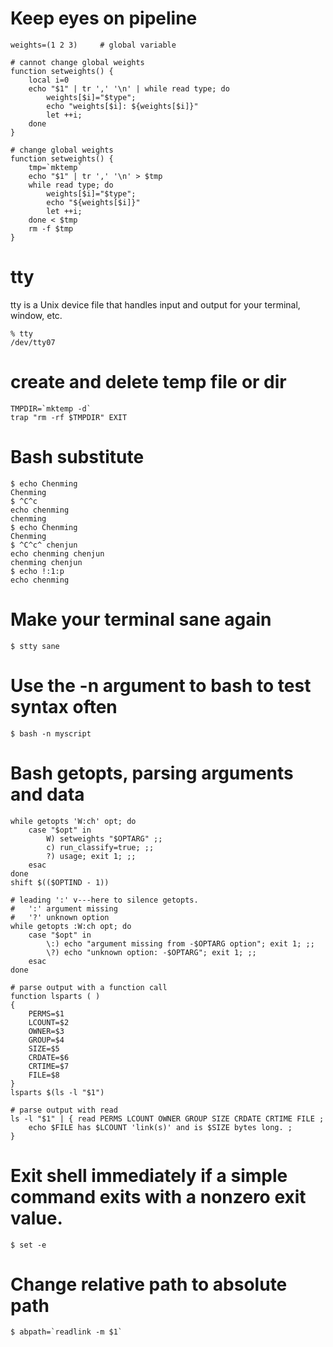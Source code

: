 # Keep eyes on pipeline

    weights=(1 2 3)     # global variable

    # cannot change global weights
    function setweights() { 
        local i=0 
        echo "$1" | tr ',' '\n' | while read type; do  
            weights[$i]="$type"; 
            echo "weights[$i]: ${weights[$i]}" 
            let ++i; 
        done 
    }

    # change global weights
    function setweights() { 
        tmp=`mktemp`
        echo "$1" | tr ',' '\n' > $tmp
        while read type; do 
            weights[$i]="$type";
            echo "${weights[$i]}"
            let ++i;
        done < $tmp
        rm -f $tmp
    }

# tty
tty is a Unix device file that handles input and output for your terminal, window, etc.

    % tty
    /dev/tty07

# create and delete temp file or dir

    TMPDIR=`mktemp -d`
    trap "rm -rf $TMPDIR" EXIT

# Bash substitute

    $ echo Chenming
    Chenming
    $ ^C^c
    echo chenming
    chenming
    $ echo Chenming
    Chenming
    $ ^C^c^ chenjun
    echo chenming chenjun
    chenming chenjun
    $ echo !:1:p
    echo chenming

# Make your terminal sane again

    $ stty sane

# Use the -n argument to bash to test syntax often

    $ bash -n myscript

# Bash getopts, parsing arguments and data

    while getopts 'W:ch' opt; do
        case "$opt" in
            W) setweights "$OPTARG" ;;
            c) run_classify=true; ;;
            ?) usage; exit 1; ;;
        esac
    done
    shift $(($OPTIND - 1))

    # leading ':' v---here to silence getopts.
    #   ':' argument missing
    #   '?' unknown option
    while getopts :W:ch opt; do
        case "$opt" in
            \:) echo "argument missing from -$OPTARG option"; exit 1; ;;
            \?) echo "unknown option: -$OPTARG"; exit 1; ;;
        esac
    done

    # parse output with a function call
    function lsparts ( )
    {
        PERMS=$1
        LCOUNT=$2
        OWNER=$3
        GROUP=$4
        SIZE=$5
        CRDATE=$6
        CRTIME=$7
        FILE=$8
    }
    lsparts $(ls -l "$1")

    # parse output with read
    ls -l "$1" | { read PERMS LCOUNT OWNER GROUP SIZE CRDATE CRTIME FILE ;
        echo $FILE has $LCOUNT 'link(s)' and is $SIZE bytes long. ;
    }

# Exit shell immediately if a simple command exits with a nonzero exit value.

    $ set -e    

# Change relative path to absolute path

    $ abpath=`readlink -m $1`

